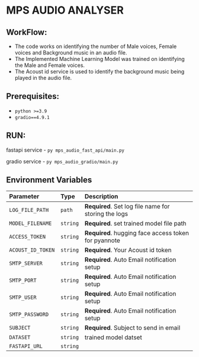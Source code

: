 # MPS AUDIO ANALYSER

## WorkFlow:

-   The code works on identifying the number of Male voices, Female voices and Background music in an audio file.
-   The Implemented Machine Learning Model was trained on identifying the Male and Female voices.
-   The Acoust id service is used to identify the background music being played in the audio file.

## Prerequisites:
-   ` python >=3.9 `
-   ` gradio==4.9.1 `

## RUN:
fastapi service - ``` py mps_audio_fast_api/main.py ```

gradio service - ``` py mps_audio_gradio/main.py ```

## Environment Variables


| Parameter | Type     | Description                |
| :-------- | :------- | :------------------------- |
| `LOG_FILE_PATH` | `path` | **Required**. Set log file name for storing the logs |
| `MODEL_FILENAME` | `string` | **Required**. set trained model file path |
| `ACCESS_TOKEN` | `string` | **Required**. hugging face access token for pyannote |
| `ACOUST_ID_TOKEN` | `string` | **Required**. Your Acoust id token |
| `SMTP_SERVER` | `string` | **Required**. Auto Email notification setup |
| `SMTP_PORT` | `string` | **Required**. Auto Email notification setup |
| `SMTP_USER` | `string` | **Required**. Auto Email notification setup |
| `SMTP_PASSWORD` | `string` | **Required**. Auto Email notification setup |
| `SUBJECT` | `string` | **Required**. Subject to send in email |
| `DATASET` | `string` | trained model datset |
| `FASTAPI_URL` | `string` | |
